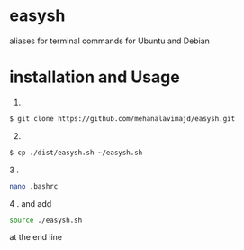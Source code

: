 # easysh
aliases for terminal commands for Ubuntu and Debian
# installation and Usage

1.
```bash
$ git clone https://github.com/mehanalavimajd/easysh.git
```
2.
```bash
$ cp ./dist/easysh.sh ~/easysh.sh
```
3 .
```bash
nano .bashrc
```
4 . and add 
```bash 
source ./easysh.sh
```
at the end line
